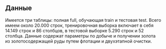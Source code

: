 ## Данные
Имеется три таблицы: полная full, обучающая train и тестовая test. Всего имеем около 20.000 строк, тренировочная выборка включает в себя 14.149 строк и 86 столбцов, в тестовой выборке 5.290 строк и 52 столбца. Данные содержат параметры по добыче и получении золота из золотосодержащей руды путем флотации и двухэтапной очистки.
